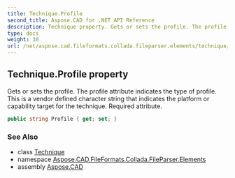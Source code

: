 ```yaml
---
title: Technique.Profile
second_title: Aspose.CAD for .NET API Reference
description: Technique property. Gets or sets the profile. The profile attribute indicates the type of profile. This is a vendor defined character string that indicates the platform or capability target for the technique. Required attribute
type: docs
weight: 30
url: /net/aspose.cad.fileformats.collada.fileparser.elements/technique/profile/
---
```

## Technique.Profile property

Gets or sets the profile. The profile attribute indicates the type of profile. This is a vendor defined character string that indicates the platform or capability target for the technique. Required attribute.

```csharp
public string Profile { get; set; }
```

### See Also

* class [Technique](../)
* namespace [Aspose.CAD.FileFormats.Collada.FileParser.Elements](../../technique/)
* assembly [Aspose.CAD](../../../)


